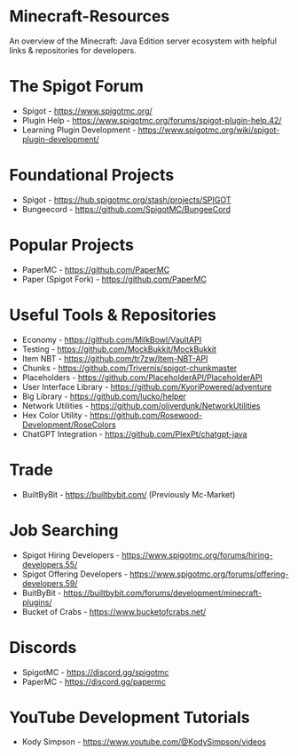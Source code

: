 # Minecraft-Resources
An overview of the Minecraft: Java Edition server ecosystem with helpful links & repositories for developers.

# The Spigot Forum
- Spigot - https://www.spigotmc.org/
- Plugin Help - https://www.spigotmc.org/forums/spigot-plugin-help.42/
- Learning Plugin Development - https://www.spigotmc.org/wiki/spigot-plugin-development/

# Foundational Projects
- Spigot - https://hub.spigotmc.org/stash/projects/SPIGOT
- Bungeecord - https://github.com/SpigotMC/BungeeCord

# Popular Projects
- PaperMC - https://github.com/PaperMC
- Paper (Spigot Fork) - https://github.com/PaperMC

# Useful Tools & Repositories
- Economy - https://github.com/MilkBowl/VaultAPI
- Testing - https://github.com/MockBukkit/MockBukkit
- Item NBT - https://github.com/tr7zw/Item-NBT-API
- Chunks - https://github.com/Trivernis/spigot-chunkmaster
- Placeholders - https://github.com/PlaceholderAPI/PlaceholderAPI
- User Interface Library - https://github.com/KyoriPowered/adventure
- Big Library - https://github.com/lucko/helper
- Network Utilities - https://github.com/oliverdunk/NetworkUtilities
- Hex Color Utility - https://github.com/Rosewood-Development/RoseColors
- ChatGPT Integration - https://github.com/PlexPt/chatgpt-java

# Trade
- BuiltByBit - https://builtbybit.com/ (Previously Mc-Market)

# Job Searching
- Spigot Hiring Developers - https://www.spigotmc.org/forums/hiring-developers.55/
- Spigot Offering Developers - https://www.spigotmc.org/forums/offering-developers.59/
- BuitByBit - https://builtbybit.com/forums/development/minecraft-plugins/
- Bucket of Crabs - https://www.bucketofcrabs.net/

# Discords
- SpigotMC - https://discord.gg/spigotmc
- PaperMC - https://discord.gg/papermc

# YouTube Development Tutorials
- Kody Simpson - https://www.youtube.com/@KodySimpson/videos
